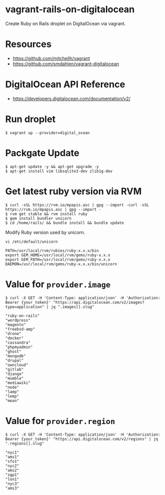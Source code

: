 # vagrant-rails-on-digitalocean

Create Ruby on Rails droplet on DigitalOcean via vagrant.

# Resources
* https://github.com/mitchellh/vagrant
* https://github.com/smdahlen/vagrant-digitalocean

# DigitalOcean API Reference
* https://developers.digitalocean.com/documentation/v2/

# Run droplet

```
$ vagrant up --provider=digital_ocean
```

# Packgate Update

```
$ apt-get update -y && apt-get upgrade -y
$ apt-get install vim libsqlite3-dev zlib1g-dev
```

# Get latest ruby version via RVM

```
$ curl -sSL https://rvm.io/mpapis.asc | gpg --import -curl -sSL https://rvm.io/mpapis.asc | gpg --import -
$ rvm get stable && rvm install ruby
$ gem install bundler unicorn
$ cd /home/rails/ && bundle install && bundle update
```

Modify Ruby version used by unicorn.

```
vi /etc/default/unicorn
```

```
PATH=/usr/local/rvm/rubies/ruby-x.x.x/bin
export GEM_HOME=/usr/local/rvm/gems/ruby-x.x.x
export GEM_PATH=/usr/local/rvm/gems/ruby-x.x.x
DAEMON=/usr/local/rvm/gems/ruby-x.x.x/bin/unicorn
```

# Value for `provider.image`

```
$ curl -X GET -H 'Content-Type: application/json' -H 'Authorization: Bearer {your_token}' "https://api.digitalocean.com/v2/images?type=application" | jq ".images[].slug"

"ruby-on-rails"
"wordpress"
"magento"
"freebsd-amp"
"drone"
"docker"
"cassandra"
"phpmyadmin"
"ghost"
"mongodb"
"drupal"
"owncloud"
"gitlab"
"django"
"mumble"
"mediawiki"
"node"
"lamp"
"lemp"
"mean"
```

# Value for `provider.region`

```
$ curl -X GET -H 'Content-Type: application/json' -H 'Authorization: Bearer {your_token}' "https://api.digitalocean.com/v2/regions" | jq ".regions[].slug"

"nyc1"
"ams1"
"sfo1"
"nyc2"
"ams2"
"sgp1"
"lon1"
"nyc3"
"ams3"
```
